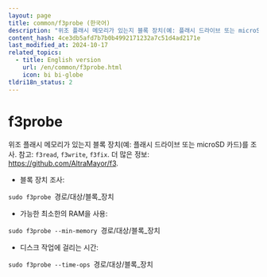 ```yaml
---
layout: page
title: common/f3probe (한국어)
description: "위조 플래시 메모리가 있는지 블록 장치(예: 플래시 드라이브 또는 microSD 카드)를 조사."
content_hash: 4ce3db5afd7b7b0b4992171232a7c51d4ad2171e
last_modified_at: 2024-10-17
related_topics:
  - title: English version
    url: /en/common/f3probe.html
    icon: bi bi-globe
tldri18n_status: 2
---
```

# f3probe

위조 플래시 메모리가 있는지 블록 장치(예: 플래시 드라이브 또는 microSD 카드)를 조사.
참고: `f3read`, `f3write`, `f3fix`.
더 많은 정보: <https://github.com/AltraMayor/f3>.

- 블록 장치 조사:

`sudo f3probe `<span class="tldr-var badge badge-pill bg-dark-lm bg-white-dm text-white-lm text-dark-dm font-weight-bold">경로/대상/블록_장치</span>

- 가능한 최소한의 RAM을 사용:

`sudo f3probe --min-memory `<span class="tldr-var badge badge-pill bg-dark-lm bg-white-dm text-white-lm text-dark-dm font-weight-bold">경로/대상/블록_장치</span>

- 디스크 작업에 걸리는 시간:

`sudo f3probe --time-ops `<span class="tldr-var badge badge-pill bg-dark-lm bg-white-dm text-white-lm text-dark-dm font-weight-bold">경로/대상/블록_장치</span>
